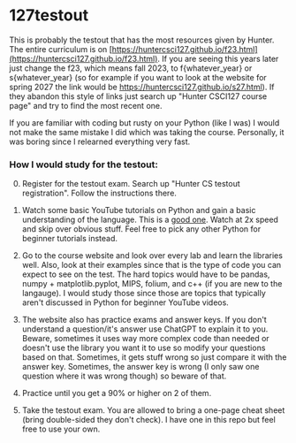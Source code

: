 # 127testout
This is probably the testout that has the most resources given by Hunter. The entire curriculum is on [https://huntercsci127.github.io/f23.html](https://huntercsci127.github.io/f23.html). 
If you are seeing this years later just change the f23, which means fall 2023, to f{whatever_year} or s{whatever_year} (so for example if you want to look at the website for spring 2027
the link would be https://huntercsci127.github.io/s27.html). If they abandon this style of links just search up "Hunter CSCI127 course page" and try to find the most recent one.

If you are familiar with coding but rusty on your Python (like I was) I would not make the same mistake I did which was taking the course. Personally, it was boring since I relearned everything very fast.

### How I would study for the testout:

0. Register for the testout exam. Search up "Hunter CS testout registration". Follow the instructions there.

1. Watch some basic YouTube tutorials on Python and gain a basic understanding of the language. This is a [good one](https://www.youtube.com/watch?v=rfscVS0vtbw). Watch at 2x speed and skip
over obvious stuff. Feel free to pick any other Python for beginner tutorials instead.

2. Go to the course website and look over every lab and learn the libraries well. Also, look at their examples
since that is the type of code you can expect to see on the test. The hard topics would have to be pandas, numpy + matplotlib.pyplot, MIPS, folium, and c++ (if you are new to the langauge).
I would study those since those are topics that typically aren't discussed in Python for beginner YouTube videos.

3. The website also has practice exams and answer keys. If you don't understand a question/it's answer use ChatGPT to explain it to you. Beware, sometimes it uses way more complex code
than needed or doesn't use the library you want it to use so modify your questions based on that. Sometimes, it gets stuff wrong so just compare it with the answer key.
Sometimes, the answer key is wrong (I only saw one question where it was wrong though) so beware of that.

4. Practice until you get a 90% or higher on 2 of them. 

5. Take the testout exam. You are allowed to bring a one-page cheat sheet (bring double-sided they don't check). I have one in this repo but feel free to use your own.
